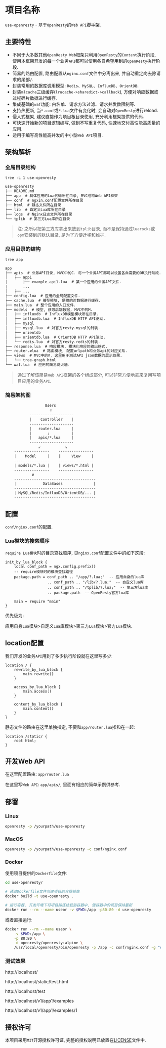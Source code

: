 # 项目名称

`use-openresty` - 基于`OpenResty`的`Web API`脚手架.

## 主要特性

* 不同于大多数其他`OpenResty Web`框架只利用`OpenResty`的`Content`执行阶段,
  使用本框架开发的每一个业务`API`都可以使用各自希望用到的`OpenResty`执行阶段.
* 简易的路由配置, 路由配置从`nginx.conf`文件中分离出来, 并自动重定向去除请求的尾部`/`.
* 封装常用的数据库调用模型: `Redis`、`MySQL`、`InfluxDB`、`OrientDB`.
* 封装`mlcache`三级缓存(`lrucache->sharedict->callback`),
  方便对响应数据或过程碎片数据进行缓存.
* 集成基础的`waf`功能: 白名单、请求方法过滤、请求并发数限制等.
* 支持热更新, 当`*.conf`或`*.lua`文件有变化时, 会自动对`OpenResty`进行reload.
* 侵入式框架, 建议直接作为项目根目录使用, 充分利用框架提供的代码.
* 可快速开始新的项目逻辑编写, 做到不写重复代码, 快速地交付高性能高质量的应用.
* 适用于编写高性能高并发的中小型`Web API`项目.

## 架构解析

### 全局目录结构

`tree -L 1 use-openresty`

```txt
use-openresty
├── README.md
├── app  # 具体应用的Lua代码所在目录, MVC结构Web API框架
├── conf  # ngxin.conf配置文件所在目录
├── html  # 静态文件所在目录
├── lib  # 自定义Lua库所在目录
├── logs  # Nginx日志文件所在目录
└── tplib  # 第三方Lua库所在目录
```

> 注:
> 之所以把第三方库拿出来放到`tplib`目录,
> 而不是保持通过`luarocks`或`opm`安装到的默认目录, 是为了方便迁移和维护.

### 应用目录的结构

`tree app`

```txt
app
├── apis  # 业务API目录, MVC中的C. 每一个业务API都可以设置各自需要的OR执行阶段.
│   ├── app1
|       ├── example_api1.lua  # 某一个应用的业务API文件.
|       ...
│   ├── ...
├── config.lua  # 应用的全局配置文件.
├── cache.lua  # 缓存模块, 便捷的对数据进行缓存.
├── main.lua  # 整个应用的入口文件.
├── models  # 模型, 获取后端数据, MVC中的M.
│   ├── influxdb  # InfluxDB模型模块所在目录.
│   ├── influxdb.lua  # InfluxDB HTTP API驱动.
│   ├── mysql
│   ├── mysql.lua  # 对官方resty.mysql的封装.
│   ├── orientdb
│   ├── orientdb.lua  # OrientDB HTTP API驱动.
│   └── redis.lua  # 对官方resty.redis的封装.
├── response.lua  # 响应模块, 模块化响应的输出格式.
├── router.⇵lua  # 路由模块, 配置urlpath和业务api的对应关系.
├── views  # MVC中的V, 这里用于测试API json数据的展示效果.
│   └── tree-graph.html
└── waf.lua  # 应用的简易防火墙.
```

> 通过了解该简易`Web API`框架的各个组成部分,
> 可以非常方便地拿来复用写项目应用的业务`API`.

### 简易架构图

```txt
                  Users
                    ⇵
           --------------------
           |    Controller    |
           --------------------
           |   router.lua     |
           |       ↓          |
           |   apis/*.lua     |
           --------------------
               ↙︎           ↘︎
    ----------------    ----------------
    |    Model     |    |     View     |
    ----------------    ----------------
    | models/*.lua |    | views/*.html |
    ----------------    ----------------
            ⇵
    -------------------------------------
    |            DataBases              |
    -------------------------------------
    | MySQL/Redis/InfluxDB/OrientDB/... |
    -------------------------------------
```

## 配置

`conf/nginx.conf`的配置.

### Lua模块的搜索顺序

`require Lua模块`时的目录查找顺序, 见`nginx.conf`配置文件中的如下这段:

```nginx
init_by_lua_block {
    local conf_path = ngx.config.prefix()
    -- require模块时的模块查找路径
    package.path = conf_path .. "/app/?.lua;"  -- 应用自身的lua库
                   .. conf_path .. "/lib/?.lua;"  -- 自定义lua库
                   .. conf_path .. "/tplib/?.lua;"  -- 第三方lua库
                   .. package.path  -- OpenResty官方lua库

    main = require "main"
}
```

优先级为:

应用自身`Lua`模块>自定义`Lua`库模块>第三方`Lua`模块>官方`Lua`模块.

## location配置

我们开发的业务`API`用到了多少执行阶段就在这里写多少:

```nginx
location / {
    rewrite_by_lua_block {
        main.rewrite()
    }

    access_by_lua_block {
        main.access()
    }

    content_by_lua_block {
        main.content()
    }
}
```

静态文件的路由在这里单独指定, 不要和`app/router.lua`掺和在一起:

```nginx
location /static/ {
    root html;
}
```

## 开发Web API

在这里配置路由: `app/router.lua`

在这里写`Web API`: `app/apis/`, 里面有相应的简单示例供参考.

## 部署

### Linux

```bash
openresty -p /yourpath/use-openresty
```

### MacOS

```bash
openresty -p /yourpath/use-openresty -c conf/nginx.conf
```

### Docker

使用项目提供的`Dockerfile`文件:

```bash
cd use-openresty/

# 通过Dockerfile文件创建项目的容器镜像
docker build -t use-openresty .

# 运行容器, 开发环境下将项目路径挂载到容器中, 使容器中的项目保持最新
docker run --rm --name useor -v $PWD:/app -p80:80 -d use-openresty
```

或者直接运行:

```bash
docker run --rm --name useor \
    -v $PWD:/app \
    -p 80:80 \
    -d openresty/openresty:alpine \
    /usr/local/openresty/bin/openresty -p /app -c conf/nginx.conf -g "daemon off;"
```

### 测试效果

http://localhost/

http://localhost/static/test.html

http://localhost/test

http://localhost/v1/app1/examples

http://localhost/v1/app1/examples/1

## 授权许可

本项目采用`MIT`开源授权许可证, 完整的授权说明已放置在[LICENSE](LICENSE)文件中.
